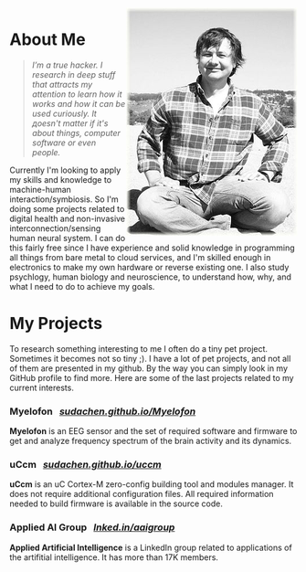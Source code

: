 

<img align="right" class="padding_20" src="assets/me.jpg">

# About Me

> _I’m a true hacker. I research in deep stuff that attracts my attention to learn how it works and how it can be used curiously. It дoesn't matter if it's about things, computer software or even people._


Currently I'm looking to apply my skills and knowledge to machine-human interaction/symbiosis. So I'm doing some projects related to digital health and non-invasive interconnection/sensing human neural system. I can do this fairly free since I have experience and solid knowledge in programming all things from bare metal to cloud services, and I'm skilled enough in electronics to make my own hardware or reverse existing one. I also study psychlogy, human biology and neuroscience, to understand how, why, and what I need to do to achieve my goals.



# My Projects

To research something interesting to me I often do a tiny pet project. Sometimes it becomes not so tiny ;). I have a lot of pet projects, and not all of them are presented in my github. By the way you can simply look in my GitHub profile to find more. Here are some of the last projects related to my current interests.

### Myelofon &nbsp; _[sudachen.github.io/Myelofon](https://sudachen.github.io/Myelofon)_
**Myelofon** is an EEG sensor and the set of required software and firmware to get and analyze frequency spectrum of the brain activity and its dynamics.

### uCcm &nbsp; _[sudachen.github.io/uccm](https://sudachen.github.io/uccm)_
**uCcm** is an uC Cortex-M zero-config building tool and modules manager. It does not require additional configuration files. All required information needed to build firmware is available in the source code.

### Applied AI Group &nbsp; _[lnked.in/aaigroup](https://lnked.in/aaigroup)_
**Applied Artificial Intelligence** is a LinkedIn group related to applications of the artifitial intelligence. It has more than 17K members.
